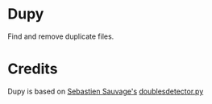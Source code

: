 Dupy
====

Find and remove duplicate files.

# Credits

Dupy is based on [Sebastien Sauvage's](http://sebsauvage.net/python/) [doublesdetector.py](http://sebsauvage.net/python/doublesdetector.py)
